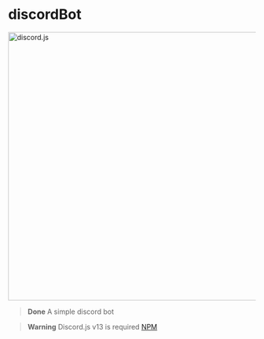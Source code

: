 # discordBot
<a href="https://discord.js.org"><img src="https://discord.js.org/static/logo.svg" width="546" alt="discord.js" /></a> <br>

> **Done**
> A simple discord bot

> **Warning**
> Discord.js v13 is required [NPM](https://www.npmjs.com/package/discord.js)
